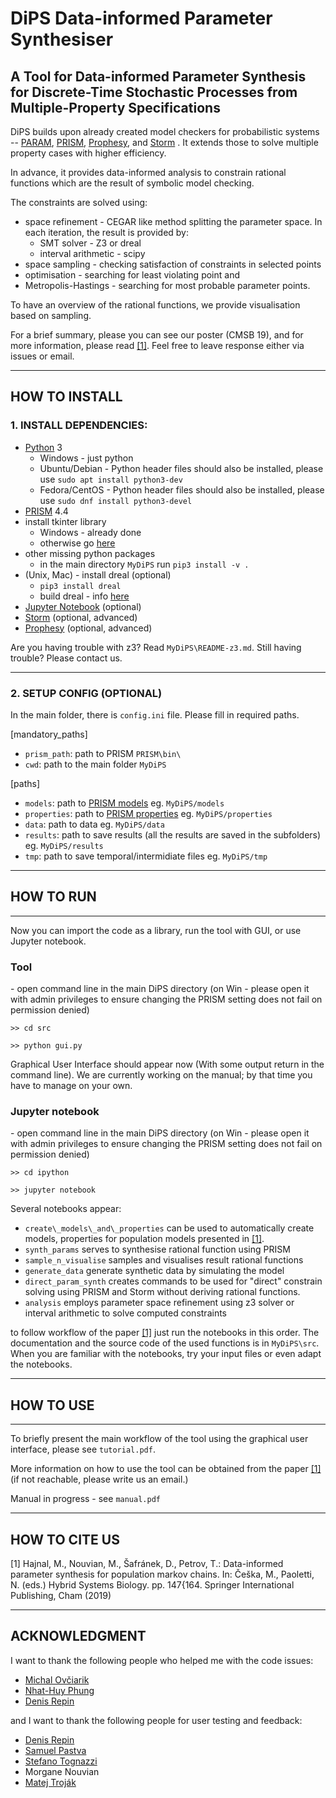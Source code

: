 # DiPS Data-informed Parameter Synthesiser

## A Tool for Data-informed Parameter Synthesis for Discrete-Time Stochastic Processes from Multiple-Property Specifications


DiPS builds upon already created model checkers for probabilistic systems -- [PARAM](https://depend.cs.uni-saarland.de/tools/param/publications/bibitem.php?key=HahnHWZ10), [PRISM](http://www.prismmodelchecker.org), [Prophesy](https://moves.rwth-aachen.de/research/tools/prophesy/), and [Storm](http://www.stormchecker.org/) .
It extends those to solve multiple property cases with higher efficiency.

In advance, it provides data-informed analysis to constrain rational functions which are the result of symbolic model checking.

The constraints are solved using:

* space refinement - CEGAR like method splitting the parameter space. In each iteration, the result is provided by:
    * SMT solver - Z3 or dreal
    * interval arithmetic - scipy
* space sampling - checking satisfaction of constraints in selected points 
* optimisation - searching for least violating point and 
* Metropolis-Hastings - searching for most probable parameter points.

To have an overview of the rational functions, we provide visualisation based on sampling.

For a brief summary, please you can see our poster (CMSB 19), and for more information, please read [[1]](#one).
Feel free to leave response either via issues or email.
*****
## HOW TO INSTALL

### 1. INSTALL DEPENDENCIES:

* [Python](https://www.python.org/) 3
    * Windows - just python
    * Ubuntu/Debian - Python header files should also be installed, please use `sudo apt install python3-dev`
    * Fedora/CentOS - Python header files should also be installed, please use `sudo dnf install python3-devel`
* [PRISM](http://www.prismmodelchecker.org) 4.4
* install tkinter library 
  * Windows - already done
  * otherwise go [here](https://tkdocs.com/tutorial/install.html) 
* other missing python packages 
  * in the main directory `MyDiPS` run `pip3 install -v .`
* (Unix, Mac) - install dreal (optional)
  * `pip3 install dreal`
  * build dreal - info [here](https://github.com/dreal/dreal4#how-to-build)
* [Jupyter Notebook](https://jupyter.org/install) (optional)
* [Storm](http://www.stormchecker.org/) (optional, advanced) 
* [Prophesy](https://moves.rwth-aachen.de/research/tools/prophesy/) (optional, advanced)

Are you having trouble with z3? Read `MyDiPS\README-z3.md`. Still having trouble? Please contact us.

****
### 2. SETUP CONFIG (OPTIONAL)

In the main folder, there is `config.ini` file. Please fill in required paths.

[mandatory_paths]
* `prism_path`: path to PRISM `PRISM\bin\`
* `cwd`: path to the main folder `MyDiPS`

[paths]
* `models`: path to [PRISM models](http://www.prismmodelchecker.org/tutorial/die.php) eg. `MyDiPS/models`
* `properties`: path to [PRISM properties](https://www.prismmodelchecker.org/manual/PropertySpecification/Introduction) eg. `MyDiPS/properties`
* `data`: path to data eg. `MyDiPS/data`
* `results`: path to save results (all the results are saved in the subfolders) eg. `MyDiPS/results`
* `tmp`: path to save temporal/intermidiate files  eg. `MyDiPS/tmp`

*****
## HOW TO RUN

*****
Now you can import the code as a library, run the tool with GUI, or use Jupyter notebook. 

### Tool
\- open command line in the main DiPS directory (on Win - please open it with admin privileges to ensure changing the PRISM setting does not fail on permission denied)

`>> cd src`

`>> python gui.py`

Graphical User Interface should appear now (With some output return in the command line). 
We are currently working on the manual; by that time you have to manage on your own.

### Jupyter notebook
\- open command line in the main DiPS directory (on Win - please open it with admin privileges to ensure changing the PRISM setting does not fail on permission denied)

`>> cd ipython`

`>> jupyter notebook`

Several notebooks appear:
* `create\_models\_and\_properties` can be used to automatically create models, properties for population models presented in [[1]](#one).
* `synth_params` serves to synthesise rational function using PRISM 
* `sample_n_visualise` samples and visualises result rational functions
* `generate_data` generate synthetic data by simulating the model
* `direct_param_synth` creates commands to be used for "direct" constrain solving using PRISM and Storm without deriving rational functions.
* `analysis` employs parameter space refinement using z3 solver or interval arithmetic to solve computed constraints    

to follow workflow of the paper [[1]](#one) just run the notebooks in this order. The documentation and the source code of the used functions is in `MyDiPS\src`. When you are familiar with the notebooks, try your input files or even adapt the notebooks.  



*****
## HOW TO USE

*****
To briefly present the main workflow of the tool using the graphical user interface, please see `tutorial.pdf`.

More information on how to use the tool can be obtained from the paper [[1]](#one) (if not reachable, please write us an email.)

Manual in progress - see `manual.pdf`



*****
## HOW TO CITE US

<a name="one"> </a>
[1] Hajnal, M., Nouvian, M., Šafránek, D., Petrov, T.: Data-informed parameter synthesis for population markov chains. In: Češka, M., Paoletti, N. (eds.) Hybrid Systems Biology. pp. 147{164. Springer International Publishing, Cham (2019)


*****
## ACKNOWLEDGMENT

I want to thank the following people who helped me with the code issues:
* [Michal Ovčiarik](https://github.com/bargulg)
* [Nhat-Huy Phung](https://github.com/huypn12)
* [Denis Repin](https://github.com/dennerepin)

and I want to thank the following people for user testing and feedback:
* [Denis Repin](https://github.com/dennerepin)
* [Samuel Pastva](https://github.com/daemontus)
* [Stefano Tognazzi](https://github.com/stefanotognazzi)
* Morgane Nouvian
* [Matej Troják](https://github.com/xtrojak)
